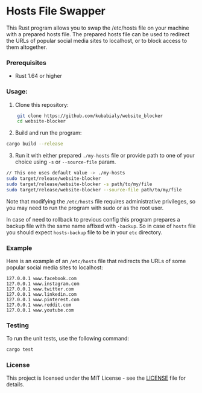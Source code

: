 # Hosts File Swapper

This Rust program allows you to swap the /etc/hosts file on your machine with a prepared hosts file. The prepared hosts file can be used to redirect the URLs of popular social media sites to localhost, or to block access to them altogether.

### Prerequisites

- Rust 1.64 or higher

### Usage:

1. Clone this repository:
```bash
    git clone https://github.com/kubabialy/website_blocker
    cd website-blocker
```
2. Build and run the program:
```bash
cargo build --release
```

3. Run it with either prepared `./my-hosts` file or provide path to one of your choice using `-s` or `--source-file` param.

```bash
// This one uses default value -> ./my-hosts
sudo target/release/website-blocker
sudo target/release/website-blocker -s path/to/my/file
sudo target/release/website-blocker --source-file path/to/my/file
```

Note that modifying the `/etc/hosts` file requires administrative privileges, so you may need to run the program with sudo or as the root user.

In case of need to rollback to previous config this program prepares a backup file with the same name affixed with `-backup`. So in case of `hosts` file you should expect `hosts-backup` file to be in your `etc` directory.

### Example

Here is an example of an `/etc/hosts` file that redirects the URLs of some popular social media sites to localhost:

```
127.0.0.1 www.facebook.com
127.0.0.1 www.instagram.com
127.0.0.1 www.twitter.com
127.0.0.1 www.linkedin.com
127.0.0.1 www.pinterest.com
127.0.0.1 www.reddit.com
127.0.0.1 www.youtube.com
```

### Testing

To run the unit tests, use the following command:

```bash
cargo test
```

### License

This project is licensed under the MIT License - see the [LICENSE](https://github.com/git/git-scm.com/blob/main/MIT-LICENSE.txt) file for details.